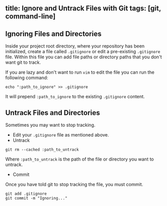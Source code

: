 title: Ignore and Untrack Files with Git
tags: [git, command-line]
---

## Ignoring Files and Directories

Inside your project root directory, where your repository has been initialized,
create a file called `.gitignore` or edit a pre-existing `.gitignore` file.
Within this file you can add file paths or directory paths that you don't want git
to track.

If you are lazy and don't want to run `vim` to edit the file you can run the
following command:

```
echo ":path_to_ignore" >> .gitignore
```

It will prepend `:path_to_ignore` to the existing `.gitignore` content.

## Untrack Files and Directories

Sometimes you may want to stop tracking.

- Edit your `.gitignore` file as mentioned above.
- Untrack

```
git rm --cached :path_to_untrack
```

Where `:path_to_untrack` is the path of the file or directory you want to
untrack.

- Commit

Once you have told git to stop tracking the file, you must commit.

```
git add .gitignore
git commit -m "Ignoring..."
```
